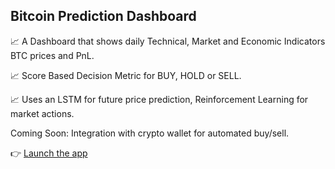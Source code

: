 ## Bitcoin Prediction Dashboard

📈 A Dashboard that shows daily Technical, Market and Economic Indicators BTC prices and PnL.

📈 Score Based Decision Metric for BUY, HOLD or SELL.

📈 Uses an LSTM for future price prediction, Reinforcement Learning for market actions.

Coming Soon: Integration with crypto wallet for automated buy/sell.

👉 [Launch the app](https://theomarzaki.streamlit.app/)
